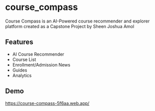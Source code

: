 # course_compass

Course Compass is an AI-Powered course recommender and explorer platform created as a Capstone Project by Sheen Joshua Amol 

## Features

- AI Course Recommender
- Course List
- Enrollment/Admission News
- Guides
- Analytics

## Demo

https://course-compass-5f6aa.web.app/
